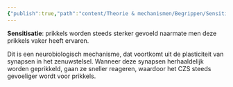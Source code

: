 ```yaml
---
{"publish":true,"path":"content/Theorie & mechanismen/Begrippen/Sensitisatie.md","permalink":"/content/theorie-and-mechanismen/begrippen/sensitisatie/","title":"Sensitisatie","tags":["Neurologie","Neuroscience","Begrippen"]}
---
```



**Sensitisatie**: prikkels worden steeds sterker gevoeld naarmate men deze prikkels vaker heeft ervaren. 

Dit is een neurobiologisch mechanisme, dat voortkomt uit de plasticiteit van synapsen in het zenuwstelsel. Wanneer deze synapsen herhaaldelijk worden geprikkeld, gaan ze sneller reageren, waardoor het CZS steeds gevoeliger wordt voor prikkels. 